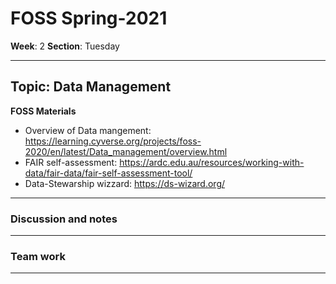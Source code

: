 # FOSS Spring-2021
**Week**: 2
**Section**: Tuesday

----
## Topic: Data Management 

**FOSS Materials**

- Overview of Data mangement: https://learning.cyverse.org/projects/foss-2020/en/latest/Data_management/overview.html
- FAIR self-assessment: https://ardc.edu.au/resources/working-with-data/fair-data/fair-self-assessment-tool/
- Data-Stewarship wizzard: https://ds-wizard.org/

---- 
### Discussion and notes

----
### Team work 

----